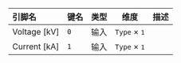 <!--
DO NOT EDIT THIS FILE DIRECTLY.
This file is generated by tools/comp-docs.js.
All changes will be overwritten by regeneration.
-->

<slot class="model-pins">

| 引脚名 | 键名 | 类型 | 维度 | 描述 |
|:------ |:---- |:----:|:----:|:---- |
| Voltage \[kV\] | `0` | 输入 | `Type` × <samp>1</samp> |  |
| Current \[kA\] | `1` | 输入 | `Type` × <samp>1</samp> |  |

</slot>
